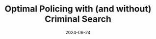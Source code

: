 ---
title: "Optimal Policing with (and without) Criminal Search"
collection: publications
permalink: /publication/2024-06-24-crime
excerpt: 
date: 2024-06-24
venue: 'Review of Economic Design'
link: 'https://link.springer.com/article/10.1007/s10058-024-00356-y'
authors: 'Carol Gao & Jorge Vasquez'
---